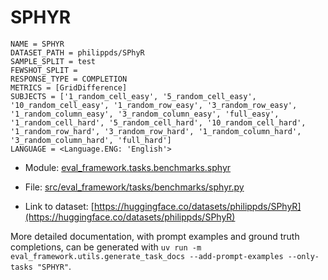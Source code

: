 # SPHYR

````
NAME = SPHYR
DATASET_PATH = philippds/SPhyR
SAMPLE_SPLIT = test
FEWSHOT_SPLIT =
RESPONSE_TYPE = COMPLETION
METRICS = [GridDifference]
SUBJECTS = ['1_random_cell_easy', '5_random_cell_easy', '10_random_cell_easy', '1_random_row_easy', '3_random_row_easy', '1_random_column_easy', '3_random_column_easy', 'full_easy', '1_random_cell_hard', '5_random_cell_hard', '10_random_cell_hard', '1_random_row_hard', '3_random_row_hard', '1_random_column_hard', '3_random_column_hard', 'full_hard']
LANGUAGE = <Language.ENG: 'English'>
````

- Module: [eval_framework.tasks.benchmarks.sphyr](eval_framework.tasks.benchmarks.sphyr)

- File: [src/eval_framework/tasks/benchmarks/sphyr.py](../../src/eval_framework/tasks/benchmarks/sphyr.py)

- Link to dataset: [https://huggingface.co/datasets/philippds/SPhyR](https://huggingface.co/datasets/philippds/SPhyR)

More detailed documentation, with prompt examples and ground truth completions, can be generated with `uv run -m eval_framework.utils.generate_task_docs --add-prompt-examples --only-tasks "SPHYR"`.
